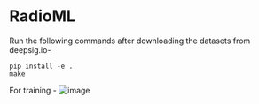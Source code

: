 # RadioML

Run the following commands after downloading the datasets from deepsig.io- 

```
pip install -e .
make
```

For training - 
![image](https://user-images.githubusercontent.com/38449494/125520596-732cfffb-817c-435b-9971-c6102886fe8a.png)

